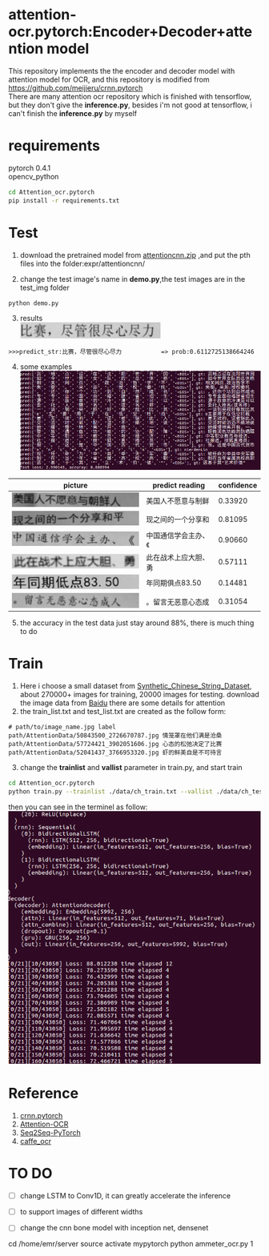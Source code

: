 attention-ocr.pytorch:Encoder+Decoder+attention model
======================================

This repository implements the the encoder and decoder model with attention model for OCR, and this repository is modified from https://github.com/meijieru/crnn.pytorch  
There are many attention ocr repository which is finished with tensorflow, but they don't give the **inference.py**, besides i'm not good at tensorflow, i can't finish the **inference.py** by myself  

# requirements
pytorch 0.4.1  
opencv_python
```bash
cd Attention_ocr.pytorch
pip install -r requirements.txt
```

# Test
1. download the pretrained model from [attentioncnn.zip](https://pan.baidu.com/s/1h5d7rtWqfZaKHtm52ZWVFw) ,and put the pth files into the folder:expr/attentioncnn/  

2. change the test image's name in **demo.py**,the test images are in the test_img folder
```bash
python demo.py
```
3. results  
![](./test_img/20441531_4212871437.jpg)
```
>>>predict_str:比赛，尽管很尽心尽力           => prob:0.6112725138664246
```
4. some examples
![结果.jpg](./test_img/md_img/attention结果.png)

| picture | predict reading | confidence |
| ------ | ------ | ------ |
| ![](./test_img/20436312_1683447152.jpg) | 美国人不愿意与制鲜 | 0.33920 |
| ![](./test_img/20437109_1639581473.jpg) | 现之间的一个分享和 | 0.81095 |
| ![](./test_img/20437421_2143654630.jpg) | 中国通信学会主办、《 | 0.90660 |
| ![](./test_img/20437531_1514396900.jpg) | 此在战术上应大胆、勇 | 0.57111 |
| ![](./test_img/20439281_953270478.jpg) | 年同期俱点83.50 | 0.14481 |
| ![](./test_img/20439906_2889507409.jpg) | 。留言无恶意心态成 | 0.31054 |

5. the accuracy in the test data just stay around 88%, there is much thing to do
# Train 
1. Here i choose a small dataset from [Synthetic_Chinese_String_Dataset](https://github.com/chenjun2hao/caffe_ocr), about 270000+ images for training, 20000 images for testing.
download the image data from [Baidu](https://pan.baidu.com/s/1hIurFJ73XbzL-QG4V-oe0w)
there are some details for attention
2. the train_list.txt and test_list.txt are created as the follow form:
```
# path/to/image_name.jpg label
path/AttentionData/50843500_2726670787.jpg 情笼罩在他们满是沧桑
path/AttentionData/57724421_3902051606.jpg 心态的松弛决定了比赛
path/AttentionData/52041437_3766953320.jpg 虾的鲜美自是不可待言
```
3. change the **trainlist** and **vallist** parameter in train.py, and start train
```bash
cd Attention_ocr.pytorch
python train.py --trainlist ./data/ch_train.txt --vallist ./data/ch_test.txt
```
then you can see in the terminel as follow:
![attentionocr](./test_img/md_img/attentionocr.png)

# Reference
1. [crnn.pytorch](https://github.com/meijieru/crnn.pytorch)
2. [Attention-OCR](https://github.com/da03/Attention-OCR)
3. [Seq2Seq-PyTorch](https://github.com/MaximumEntropy/Seq2Seq-PyTorch)
4. [caffe_ocr](https://github.com/senlinuc/caffe_ocr)

# TO DO
- [ ] change LSTM to Conv1D, it can greatly accelerate the inference
- [ ] to support images of different widths
- [ ] change the cnn bone model with inception net, densenet



cd /home/emr/server
source activate mypytorch
python ammeter_ocr.py 1
